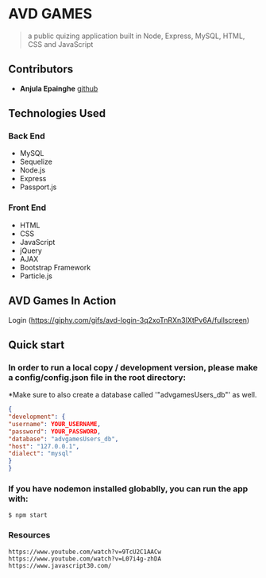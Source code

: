 # AVD GAMES
> a public quizing application built in Node, Express, MySQL, HTML, CSS and JavaScript

## Contributors
* **Anjula Epainghe** [github](https://github.com/mlanjula94)


## Technologies Used
### Back End
- MySQL
- Sequelize
- Node.js
- Express
- Passport.js

### Front End
- HTML
- CSS
- JavaScript
- jQuery
- AJAX
- Bootstrap Framework
- Particle.js


## AVD Games In Action
Login (https://giphy.com/gifs/avd-login-3q2xoTnRXn3IXtPv6A/fullscreen)




## Quick start

### In order to run a local copy / development version, please make a config/config.json file in the root directory:

*Make sure to also create a database called '"advgamesUsers_db"' as well.
```json
{
"development": {
"username": YOUR_USERNAME,
"password": YOUR_PASSWORD,
"database": "advgamesUsers_db",
"host": "127.0.0.1",
"dialect": "mysql"
}
}
```

### If you have nodemon installed globablly, you can run the app with:
``` shell
$ npm start
```

### Resources
``` 
https://www.youtube.com/watch?v=9TcU2C1AACw
https://www.youtube.com/watch?v=L07i4g-zhDA
https://www.javascript30.com/
```

